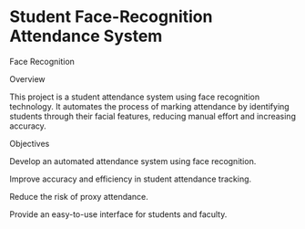 # Student Face-Recognition Attendance System
Face Recognition

Overview

This project is a student attendance system using face recognition technology. It automates the process of marking attendance by identifying students through their facial features, reducing manual effort and increasing accuracy.

Objectives

Develop an automated attendance system using face recognition.

Improve accuracy and efficiency in student attendance tracking.

Reduce the risk of proxy attendance.

Provide an easy-to-use interface for students and faculty.
